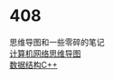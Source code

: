 # 408
思维导图和一些零碎的笔记
\
[计算机网络思维导图](https://github.com/1duouduo/04/blob/a78f1d3b6bf2812c17a7e1551e10ef545e61a2c5/%E8%AE%A1%E7%AE%97%E6%9C%BA%E7%BD%91%E7%BB%9C.pdf)
\
[数据结构C++](https://github.com/1duouduo/04/tree/main/Project1)
